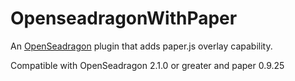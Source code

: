# OpenseadragonWithPaper

An [OpenSeadragon](http://openseadragon.github.io) plugin that adds paper.js overlay capability.

Compatible with OpenSeadragon 2.1.0 or greater and paper 0.9.25
